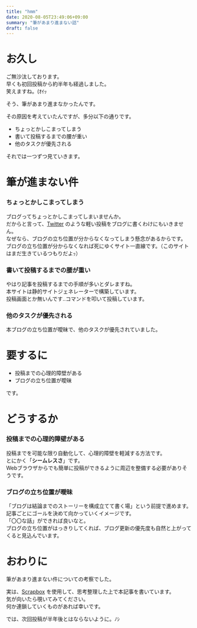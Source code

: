 ```yaml
---
title: "hmm"
date: 2020-08-05T23:49:06+09:00
summary: "筆があまり進まない話"
draft: false
---
```

# お久し
ご無沙汰しております。  
早くも初回投稿から約半年も経過しました。  
笑えますね。(ｵｲｯ

そう、筆があまり進まなかったんです。

その原因を考えていたんですが、多分以下の通りです。
* ちょっとかしこまってしまう
* 書いて投稿するまでの腰が重い
* 他のタスクが優先される

それでは一つずつ見ていきます。

# 筆が進まない件
### ちょっとかしこまってしまう
ブログってちょっとかしこまってしまいませんか。  
だからと言って、[Twitter](https://twitter.com) のような軽い投稿をブログに書くわけにもいきません。  
なぜなら、ブログの立ち位置が分からなくなってしまう懸念があるからです。  
ブログの立ち位置が分からなくなれば死にゆくサイト一直線です。（このサイトはまだ生きているつもりだよｯ）

### 書いて投稿するまでの腰が重い
やはり記事を投稿するまでの手順が多いとダレますね。  
本サイトは静的サイトジェネレーターで構築しています。  
投稿画面とか無いんです..コマンドを叩いて投稿しています。

### 他のタスクが優先される
本ブログの立ち位置が曖昧で、他のタスクが優先されていました。

# 要するに
- 投稿までの心理的障壁がある
- ブログの立ち位置が曖昧

です。

# どうするか
### 投稿までの心理的障壁がある
投稿までを可能な限り自動化して、心理的障壁を軽減する方法です。  
とにかく「**シームレスさ**」です。  
Webブラウザからでも簡単に投稿ができるように周辺を整備する必要がありそうです。

### ブログの立ち位置が曖昧
「ブログは結論までのストーリーを構成立てて書く場」という前提で進めます。  
記事ごとにゴールを決めて向かっていくイメージです。  
「〇〇な話」ができれば良いなと。  
ブログの立ち位置がはっきりしてくれば、ブログ更新の優先度も自然と上がってくると見込んでいます。

# おわりに
筆があまり進まない件についての考察でした。

実は、[Scrapbox](https://scrapbox.io/suna-64354306/Scrapbox) を使用して、思考整理した上で本記事を書いています。  
気が向いたら覗いてみてください。  
何か連鎖していくものがあれば幸いです。  

では、次回投稿が半年後とはならないように。ﾉｼ

